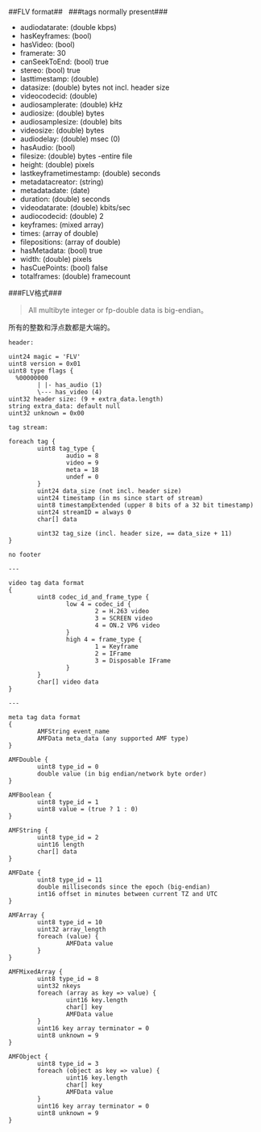 ##FLV format##
 
###tags normally present###

- audiodatarate: (double kbps)
- hasKeyframes: (bool)
- hasVideo: (bool)
- framerate: 30
- canSeekToEnd: (bool) true
- stereo: (bool) true
- lasttimestamp: (double)
- datasize: (double) bytes not incl. header size
- videocodecid: (double)
- audiosamplerate: (double) kHz
- audiosize: (double) bytes
- audiosamplesize: (double) bits
- videosize: (double) bytes
- audiodelay: (double) msec (0)
- hasAudio: (bool) 
- filesize: (double) bytes -entire file
- height: (double) pixels
- lastkeyframetimestamp: (double) seconds
- metadatacreator: (string)
- metadatadate: (date)
- duration: (double) seconds
- videodatarate: (double) kbits/sec
- audiocodecid: (double) 2
- keyframes: (mixed array)
- times: (array of double)
- filepositions: (array of double)
- hasMetadata: (bool) true
- width: (double) pixels
- hasCuePoints: (bool) false
- totalframes: (double) framecount




###FLV格式###

> All multibyte integer or fp-double data is big-endian。

所有的整数和浮点数都是大端的。

    header:
    
    uint24 magic = 'FLV'
    uint8 version = 0x01
    uint8 type flags {
      %00000000
            | |- has_audio (1)
            \--- has_video (4)
    uint32 header size: (9 + extra_data.length)
    string extra_data: default null
    uint32 unknown = 0x00 
    
    tag stream:
    
    foreach tag {
            uint8 tag_type {
                    audio = 8
                    video = 9
                    meta = 18
                    undef = 0
            }
            uint24 data_size (not incl. header size)
            uint24 timestamp (in ms since start of stream)
            uint8 timestampExtended (upper 8 bits of a 32 bit timestamp)
            uint24 streamID = always 0
            char[] data
    
            uint32 tag_size (incl. header size, == data_size + 11)
    }
    
    no footer
    
    ---
    
    video tag data format
    {
            uint8 codec_id_and_frame_type {
                    low 4 = codec_id {
                            2 = H.263 video
                            3 = SCREEN video
                            4 = ON.2 VP6 video
                    }
                    high 4 = frame_type {
                            1 = Keyframe
                            2 = IFrame
                            3 = Disposable IFrame
                    }
            }
            char[] video data
    }
    
    ---
    
    meta tag data format
    {
            AMFString event_name
            AMFData meta_data (any supported AMF type)
    }
    
    AMFDouble {
            uint8 type_id = 0
            double value (in big endian/network byte order)
    }
    
    AMFBoolean {
            uint8 type_id = 1
            uint8 value = (true ? 1 : 0)
    }
    
    AMFString {
            uint8 type_id = 2
            uint16 length
            char[] data
    }
    
    AMFDate {
            uint8 type_id = 11
            double milliseconds since the epoch (big-endian)
            int16 offset in minutes between current TZ and UTC
    }
    
    AMFArray {
            uint8 type_id = 10
            uint32 array_length
            foreach (value) {
                    AMFData value
            }
    }
    
    AMFMixedArray {
            uint8 type_id = 8
            uint32 nkeys
            foreach (array as key => value) {
                    uint16 key.length
                    char[] key
                    AMFData value
            }
            uint16 key array terminator = 0
            uint8 unknown = 9
    }
    
    AMFObject {
            uint8 type_id = 3
            foreach (object as key => value) {
                    uint16 key.length
                    char[] key
                    AMFData value
            }
            uint16 key array terminator = 0
            uint8 unknown = 9
    }